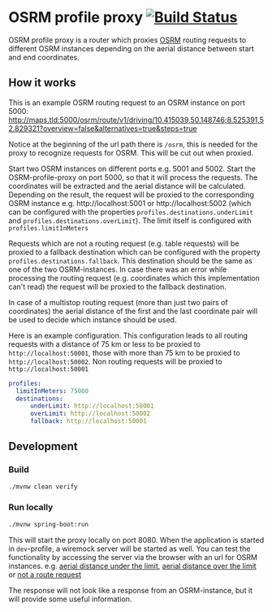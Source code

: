 # OSRM profile proxy [![Build Status](https://travis-ci.org/Contargo/osrm-profile-proxy.svg?branch=master)](https://travis-ci.org/Contargo/osrm-profile-proxy)
OSRM profile proxy is a router which proxies [OSRM](http://project-osrm.org/)
routing requests to different OSRM instances depending on the aerial distance
between start and end coordinates.

## How it works
This is an example OSRM routing request to an OSRM instance on port 5000:
http://maps.tld:5000/osrm/route/v1/driving/10.415039,50.148746;8.525391,52.829321?overview=false&alternatives=true&steps=true

Notice at the beginning of the url path there is `/osrm`, this is needed
for the proxy to recognize requests for OSRM. This will be cut out when proxied.

Start two OSRM instances on different ports e.g. 5001 and 5002. Start the
OSRM-profile-proxy on port 5000, so that it will process the requests. The
coordinates will be extracted and the aerial distance will be calculated.
Depending on the result, the request will be proxied to the corresponding OSRM
instance e.g. http://localhost:5001 or http://localhost:5002 (which can be
configured with the properties `profiles.destinations.underLimit` and
`profiles.destinations.overLimit`). The limit itself is configured with
`profiles.limitInMeters`

Requests which are not a routing request (e.g. table requests) will be proxied
to a fallback destination which can be configured with the property
`profiles.destinations.fallback`. This destination should be the same as one of
the two OSRM-instances. In case there was an error while processing the routing
request (e.g. coordinates which this implementation can't read) the request
will be proxied to the fallback destination.

In case of a multistop routing request (more than just two pairs of
coordinates) the aerial distance of the first and the last coordinate pair will
be used to decide which instance should be used.

Here is an example configuration. This configuration leads to all routing
requests with a distance of 75 km or less to be proxied to
`http://localhost:50001`, those with more than 75 km to be proxied to
`http://localhost:50002`. Non routing requests will be proxied to
`http://localhost:50001`

```yaml
profiles:
  limitInMeters: 75000
  destinations:
      underLimit: http://localhost:50001
      overLimit: http://localhost:50002
      fallback: http://localhost:50001
```

## Development
### Build
```bash
./mvnw clean verify
```

### Run locally
```bash
./mvnw spring-boot:run
```
This will start the proxy locally on port 8080. When the application is started
in `dev`-profile, a wiremock server will be started as well. You can test the
functionality by accessing the server via the browser with an url for OSRM
instances.
e.g. [aerial distance under the limit](http://localhost:8080/osrm/route/v1/driving/8.745117,52.268157;8.828888,52.174774?overview=false&alternatives=true&steps=true&hints=;),
[aerial distance over the limit](http://localhost:8080/osrm/route/v1/driving/10.415039,50.148746;8.525391,52.829321?overview=false&alternatives=true&steps=true)
or
[not a route request](http://localhost:8080/osrm/table)

The response will not look like a response from an OSRM-instance, but it will
provide some useful information.

